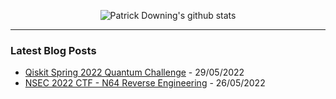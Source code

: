 <p align="center">
  <img src="https://github-readme-stats.vercel.app/api?username=padraignix&show_icons=true&hide_border=false&include_all_commits=true&theme=tokyonight&count_private=true" alt="Patrick Downing's github stats" />
</p>

<hr>

### Latest Blog Posts

* [Qiskit Spring 2022 Quantum Challenge](https://blog.quantumlyconfused.com/quantum-computing/2022/05/29/ibm-quantum-challenge-spring2022/) - 29/05/2022
* [NSEC 2022 CTF - N64 Reverse Engineering](https://blog.quantumlyconfused.com/ctf/2022/05/22/nsec2022-n64/) - 26/05/2022

<!--
**padraignix/padraignix** is a ✨ _special_ ✨ repository because its `README.md` (this file) appears on your GitHub profile.

Here are some ideas to get you started:

- 🔭 I’m currently working on ...
- 🌱 I’m currently learning ...
- 👯 I’m looking to collaborate on ...
- 🤔 I’m looking for help with ...
- 💬 Ask me about ...
- 📫 How to reach me: ...
- 😄 Pronouns: ...
- ⚡ Fun fact: ...
-->
